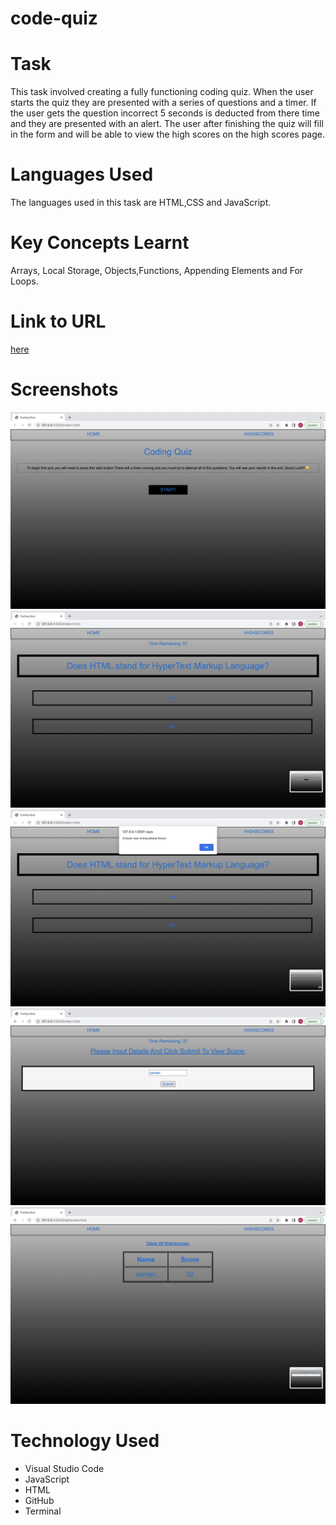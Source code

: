 # code-quiz

# Task

This task involved creating a fully functioning coding quiz. When the user starts the quiz they are presented with a series of questions and a timer. If the user gets the question incorrect 5 seconds is deducted from there time and they are presented with an alert. The user after finishing the quiz will fill in the form and will be able to view the high scores on the high scores page.

# Languages Used

The languages used in this task are HTML,CSS and JavaScript.

# Key Concepts Learnt

Arrays, Local Storage, Objects,Functions, Appending Elements and For Loops.

# Link to URL

[here](/https://aosman0.github.io/code-quiz/)

# Screenshots

![screenshot-1](./assets/images/Screenshot%202022-05-09%20at%2010.50.58.png)
![screenshot-2](./assets/images/Screenshot%202022-05-09%20at%2010.51.03.png)
![screenshot-3](./assets/images/Screenshot%202022-05-09%20at%2010.51.07.png)
![screenshot-4](./assets/images/Screenshot%202022-05-09%20at%2010.51.28.png)
![screenshot-5](./assets/images/Screenshot%202022-05-09%20at%2010.51.32.png)

# Technology Used

- Visual Studio Code
- JavaScript
- HTML
- GitHub
- Terminal
